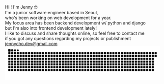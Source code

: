 Hi !  I'm Jenny 🤓 <br>
I'm a junior software engineer based in Seoul, <br> 
who's been working on web development for a year. <br>
My focus area has been backend development w/ python and django <br> 
but I'm also into frontend development lately! <br>
I like to discuss and share thoughts online, so feel free to contact me <br>
if you got any questions regarding my projects or publishment <br>
jennycho.dev@gmail.com
![](https://github.com/cocojen/cocojen/blob/output/github-contribution-grid-snake.svg)
